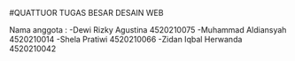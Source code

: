 #QUATTUOR
TUGAS BESAR DESAIN WEB

Nama anggota : 
-Dewi Rizky Agustina 4520210075
-Muhammad Aldiansyah 4520210014
-Shela Pratiwi 4520210066
-Zidan Iqbal Herwanda 4520210042
